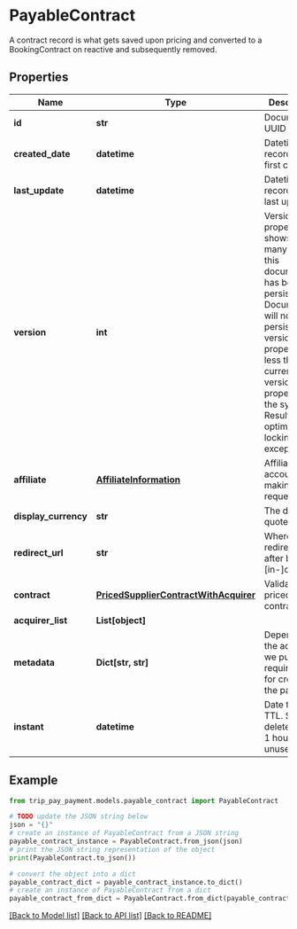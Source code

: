 # PayableContract

A contract record is what gets saved upon pricing and converted to a BookingContract on reactive and subsequently removed.

## Properties

Name | Type | Description | Notes
------------ | ------------- | ------------- | -------------
**id** | **str** | Document UUID | [optional] 
**created_date** | **datetime** | Datetime this record was first created | [optional] 
**last_update** | **datetime** | Datetime this record was last updated | [optional] 
**version** | **int** | Version property that shows how many times this document has been persisted. Document will not persist if the version property is less than current version property in the system. Result in an optimistic locking exception. | [optional] 
**affiliate** | [**AffiliateInformation**](AffiliateInformation.md) | Affiliate account making the request | 
**display_currency** | **str** | The desired quote | [default to 'USD']
**redirect_url** | **str** | Where to redirect to after booking [in-]complete | 
**contract** | [**PricedSupplierContractWithAcquirer**](PricedSupplierContractWithAcquirer.md) | Validated and priced contract | 
**acquirer_list** | **List[object]** |  | 
**metadata** | **Dict[str, str]** | Depending on the acquirer, we put in required data for creating the payment. | [optional] 
**instant** | **datetime** | Date to attach TTL. Self-deletes after 1 hour of unuse. | 

## Example

```python
from trip_pay_payment.models.payable_contract import PayableContract

# TODO update the JSON string below
json = "{}"
# create an instance of PayableContract from a JSON string
payable_contract_instance = PayableContract.from_json(json)
# print the JSON string representation of the object
print(PayableContract.to_json())

# convert the object into a dict
payable_contract_dict = payable_contract_instance.to_dict()
# create an instance of PayableContract from a dict
payable_contract_from_dict = PayableContract.from_dict(payable_contract_dict)
```
[[Back to Model list]](../README.md#documentation-for-models) [[Back to API list]](../README.md#documentation-for-api-endpoints) [[Back to README]](../README.md)


